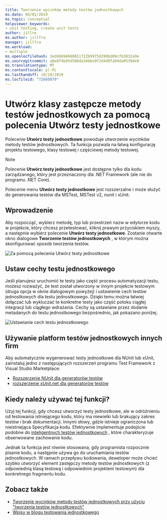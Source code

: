 ```yaml
---
title: Tworzenie wycinków metody testów jednostkowych
ms.date: 04/01/2019
ms.topic: conceptual
helpviewer_keywords:
- unit testing, create unit tests
author: jillre
ms.author: jillfra
manager: jillfra
ms.workload:
- multiple
ms.openlocfilehash: 3edd4694688011722b9975d299bd09cfb3832a9e
ms.sourcegitcommit: a8e8f4bd5d508da34bbe9f2d4d9fa94da0539de0
ms.translationtype: MT
ms.contentlocale: pl-PL
ms.lasthandoff: 10/19/2019
ms.locfileid: "72665079"
---
```

# <a name="create-unit-test-method-stubs-with-the-create-unit-tests-command"></a>Utwórz klasy zastępcze metody testów jednostkowych za pomocą polecenia Utwórz testy jednostkowe

Polecenie **Utwórz testy jednostkowe** powoduje utworzenie wycinków metody testów jednostkowych. Ta funkcja pozwala na łatwą konfigurację projektu testowego, klasy testowej i częściowej metody testowej.

> [!NOTE]
> Polecenie **Utwórz testy jednostkowe** jest dostępne tylko dla kodu zarządzanego, który jest przeznaczony dla .NET Framework (ale nie do programu .NET Core).

Polecenie menu **Utwórz testy jednostkowe** jest rozszerzalne i może służyć do generowania testów dla MSTest, MSTest v2, nunit i xUnit.

## <a name="get-started"></a>Wprowadzenie

Aby rozpocząć, wybierz metodę, typ lub przestrzeń nazw w edytorze kodu w projekcie, który chcesz przetestować, kliknij prawym przyciskiem myszy, a następnie wybierz polecenie **Utwórz testy jednostkowe**. Zostanie otwarte okno dialogowe **Tworzenie testów jednostkowych** , w którym można skonfigurować sposób tworzenia testów.

![Za pomocą polecenia Utwórz testy jednostkowe](media/createunittestcommand.png)

## <a name="set-unit-test-traits"></a>Ustaw cechy testu jednostkowego

Jeśli planujesz uruchomić te testy jako część procesu automatyzacji testu, możesz rozważyć, że test został utworzony w innym projekcie testowym (druga opcja w oknie dialogowym powyżej) i ustawienie cech testów jednostkowych dla testu jednostkowego. Dzięki temu można łatwiej dołączać lub wykluczać te konkretne testy jako część potoku ciągłej integracji lub ciągłego wdrażania. Cechy są ustawiane przez dodanie metadanych do testu jednostkowego bezpośrednio, jak pokazano poniżej.

![Ustawianie cech testu jednostkowego](media/createunittest.png)

## <a name="use-third-party-unit-test-frameworks"></a>Używanie platform testów jednostkowych innych firm

Aby automatycznie wygenerować testy jednostkowe dla NUnit lub xUnit, zainstaluj jedno z następujących rozszerzeń programu Test Framework z Visual Studio Marketplace:

* [Rozszerzenie NUnit dla generatorów testów](https://marketplace.visualstudio.com/items?itemName=NUnitDevelopers.TestGeneratorNUnitextension)
* [rozszerzenie xUnit.net dla generatorów testów](https://marketplace.visualstudio.com/items?itemName=BradWilson.xUnitnetTestExtensions)

## <a name="when-should-i-use-this-feature"></a>Kiedy należy używać tej funkcji?

Użyj tej funkcji, gdy chcesz utworzyć testy jednostkowe, ale w odróżnieniu od testowania istniejącego kodu, który ma niewielki lub brakujący zakres testów i brak dokumentacji. Innymi słowy, gdzie istnieje ograniczona lub nieistniejąca Specyfikacja kodu. Efektywnie implementuje podejście podobne do [inteligentnych testów jednostkowych](https://devblogs.microsoft.com/devops/introducing-smart-unit-tests/) , które charakteryzuje obserwowane zachowanie kodu.

Jednak ta funkcja jest równie stosowana, gdy programista rozpocznie pisanie kodu, a następnie używa go do uruchamiania testów jednostkowych. W ramach przepływu kodowania, deweloper może chcieć szybko utworzyć element zastępczy metody testów jednostkowych (z odpowiednią klasą testową i odpowiednim projektem testowym) dla konkretnego fragmentu kodu.

## <a name="see-also"></a>Zobacz także

- [Tworzenie wycinków metody testów jednostkowych przy użyciu "tworzenia testów jednostkowych"](https://devblogs.microsoft.com/devops/creating-unit-test-method-stubs-with-create-unit-tests/)
- [Wpisy w blogu testowania jednostkowego](https://devblogs.microsoft.com/devops/?s=unit+testing)
